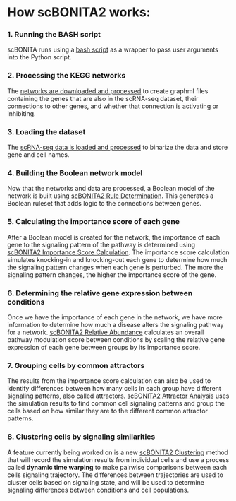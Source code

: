 
# How scBONITA2 works:
### 1. Running the BASH script
scBONITA runs using a [bash script](bash_script_instructions.md) as a wrapper to pass user arguments into the Python script.

### 2. Processing the KEGG networks
The [networks are downloaded and processed](how_it_works/how_network_processing_works.md) to create graphml files containing the genes that are also in the scRNA-seq dataset, their connections to other genes, and whether that connection is activating or inhibiting.

### 3. Loading the dataset
The [scRNA-seq data is loaded and processed](how_it_works/how_loading_data_works.md) to binarize the data and store gene and cell names.

### 4. Building the Boolean network model
Now that the networks and data are processed, a Boolean model of the network is built using [scBONITA2 Rule Determination](how_it_works/how_rule_determination_works.md). This generates a Boolean ruleset that adds logic to the connections between genes. 

### 5. Calculating the importance score of each gene
After a Boolean model is created for the network, the importance of each gene to the signaling pattern of the pathway is determined using [scBONITA2 Importance Score Calculation](how_it_works/how_importance_score_works.md). The importance score calculation simulates knocking-in and knocking-out each gene to determine how much the signaling pattern changes when each gene is perturbed. The more the signaling pattern changes, the higher the importance score of the gene.

### 6. Determining the relative gene expression between conditions
Once we have the importance of each gene in the network, we have more information to determine how much a disease alters the signaling pathway for a network. [scBONITA2 Relative Abundance](how_it_works/how_relative_abundance_works.md) calculates an overall pathway modulation score between conditions by scaling the relative gene expression of each gene between groups by its importance score.

### 7. Grouping cells by common attractors
The results from the importance score calculation can also be used to identify differences between how many cells in each group have different signaling patterns, also called attractors. [scBONITA2 Attractor Analysis](how_it_works/how_attractor_analysis_works.md) uses the simulation results to find common cell signaling patterns and group the cells based on how similar they are to the different common attractor patterns.

### 8. Clustering cells by signaling similarities
A feature currently being worked on is a new [scBONITA2 Clustering](how_it_works/how_new_clustering_method_works.md) method that will record the simulation results from individual cells and use a process called **dynamic time warping** to make pairwise comparisons between each cells signaling trajectory. The differences between trajectories are used to cluster cells based on signaling state, and will be used to determine signaling differences between conditions and cell populations.